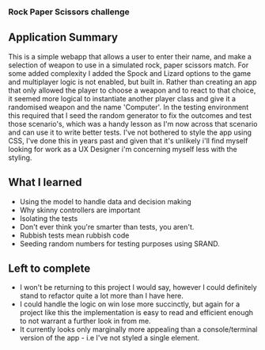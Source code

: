### Rock Paper Scissors challenge ###

## Application Summary ##
This is a simple webapp that allows a user to enter their name, and make a selection of weapon to use in a simulated rock, paper scissors match. For some added complexity I added the Spock and Lizard options to the game and multiplayer logic is not enabled, but built in.
Rather than creating an app that only allowed the player to choose a weapon and to react to that choice, it seemed more logical to instantiate another player class and give it a randomised weapon and the name 'Computer'. In the testing environment this required that I seed the random generator to fix the outcomes and test those scenario's, which was a handy lesson as I'm now across that scenario and can use it to write better tests.
I've not bothered to style the app using CSS, I've done this in years past and given that it's unlikely i'll find myself looking for work as a UX Designer i'm concerning myself less with the styling.

## What I learned ##
- Using the model to handle data and decision making
- Why skinny controllers are important
- Isolating the tests
- Don't ever think you're smarter than tests, you aren't.
- Rubbish tests mean rubbish code
- Seeding random numbers for testing purposes using SRAND.

## Left to complete ##
- I won't be returning to this project I would say, however I could definitely stand to refactor quite a lot more than I have here.
- I could handle the logic on win lose more succinctly, but again for a project like this the implementation is easy to read and efficient enough to not warrant a further look in from me.
- It currently looks only marginally more appealing than a console/terminal version of the app - i.e I've not styled a single element.
